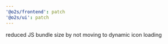 ```yaml
---
'@o2s/frontend': patch
'@o2s/ui': patch
---
```


reduced JS bundle size by not moving to dynamic icon loading
